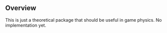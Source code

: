 ## Overview

This is just a theoretical package that should be useful in game physics. No implementation yet.